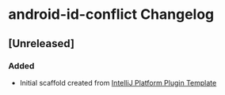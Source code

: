 <!-- Keep a Changelog guide -> https://keepachangelog.com -->

# android-id-conflict Changelog

## [Unreleased]
### Added
- Initial scaffold created from [IntelliJ Platform Plugin Template](https://github.com/JetBrains/intellij-platform-plugin-template)
